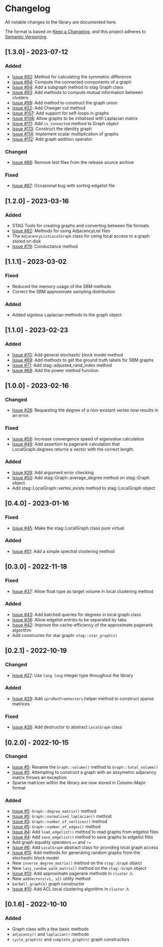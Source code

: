 # Changelog
All notable changes to the library are documented here.

The format is based on [Keep a Changelog](https://keepachangelog.com/en/1.0.0/),
and this project adheres to [Semantic Versioning](https://semver.org/spec/v2.0.0.html).

## [1.3.0] - 2023-07-12
### Added
- [Issue #92](https://github.com/staglibrary/stag/issues/92): Method for calculating the symmetric difference
- [Issue #94](https://github.com/staglibrary/stag/issues/94): Compute the connected components of a graph
- [Issue #94](https://github.com/staglibrary/stag/issues/94): Add a subgraph method to stag Graph class
- [Issue #93](https://github.com/staglibrary/stag/issues/93): Add methods to compute mutual information between clusters
- [Issue #98](https://github.com/staglibrary/stag/issues/98): Add method to construct the graph union
- [Issue #22](https://github.com/staglibrary/stag/issues/22): Add Cheeger cut method
- [Issue #107](https://github.com/staglibrary/stag/issues/107): Add support for self-loops in graphs
- [Issue #108](https://github.com/staglibrary/stag/issues/108): Allow graphs to be initialised with Laplacian matrix
- [Issue #111](https://github.com/staglibrary/stag/issues/111): Add `is_connected` method to Graph object
- [Issue #113](https://github.com/staglibrary/stag/issues/113): Construct the identity graph
- [Issue #114](https://github.com/staglibrary/stag/issues/114): Implement scalar multiplication of graphs
- [Issue #112](https://github.com/staglibrary/stag/issues/112): Add graph addition operator

### Changed
- [Issue #86](https://github.com/staglibrary/stag/issues/86): Remove test files from the release source archive

### Fixed
- [Issue #87](https://github.com/staglibrary/stag/issues/87): Occasional bug with sorting edgelist file

## [1.2.0] - 2023-03-16
### Added
- STAG Tools for creating graphs and converting between file formats
- [Issue #82](https://github.com/staglibrary/stag/issues/82): Methods for using AdjacencyList files
- The `AdjacencyListLocalGraph` class for using local access to a graph stored on disk
- [Issue #79](https://github.com/staglibrary/stag/issues/79): Conductance method

## [1.1.1] - 2023-03-02
### Fixed
- Reduced the memory usage of the SBM methods
- Correct the SBM approximate sampling distribution

### Added
- Added signless Laplacian methods to the graph object

## [1.1.0] - 2023-02-23
### Added
- [Issue #70](https://github.com/staglibrary/stag/issues/70): Add general stochastic block model method
- [Issue #69](https://github.com/staglibrary/stag/issues/69): Add methods to get the ground truth labels for SBM graphs
- [Issue #71](https://github.com/staglibrary/stag/issues/71): Add stag::adjusted_rand_index method
- [Issue #68](https://github.com/staglibrary/stag/issues/68): Add the power method function

## [1.0.0] - 2023-02-16
### Changed
- [Issue #28](https://github.com/staglibrary/stag/issues/28): Requesting the degree of a non-existant vertex now results
in an error.

### Fixed
- [Issue #56](https://github.com/staglibrary/stag/issues/56): Increase convergence speed of eigenvalue calculation
- [Issue #49](https://github.com/staglibrary/stag/issues/49): Add assertion to pagerank calculation that LocalGraph.degrees
returns a vector with the correct length.

### Added
- [Issue #28](https://github.com/staglibrary/stag/issues/28): Add argument error checking
- [Issue #50](https://github.com/staglibrary/stag/issues/50): Add stag::Graph::average_degree method on stag::Graph object.
- Add stag::LocalGraph::vertex_exists method to stag::LocalGraph object

## [0.4.0] - 2023-01-16
### Fixed
- [Issue #45](https://github.com/staglibrary/stag/issues/45): Make the stag::LocalGraph class pure virtual

### Added
- [Issue #51](https://github.com/staglibrary/stag/issues/51): Add a simple spectral clustering method

## [0.3.0] - 2022-11-18
### Fixed
- [Issue #37](https://github.com/staglibrary/stag/issues/37): Allow float type as target volume in local clustering method

### Added
- [Issue #43](https://github.com/staglibrary/stag/issues/43): Add batched queries for degrees in local graph class
- [Issue #36](https://github.com/staglibrary/stag/issues/36): Allow edgelist entries to be separated by tabs
- [Issue #42](https://github.com/staglibrary/stag/issues/42): Improve the cache-efficiency of the approximate pagerank algorithm
- Add constructor for star graph: `stag::star_graph(n)`

## [0.2.1] - 2022-10-19
### Changed
- [Issue #27](https://github.com/staglibrary/stag/issues/27): Use `long long` integer type throughout the library

### Added
- [Issue #29](https://github.com/staglibrary/stag/issues/29): Add `sprsMatFromVectors` helper method to construct sparse matrices

### Fixed
- [Issue #26](https://github.com/staglibrary/stag/issues/26): Add destructor to abstract `LocalGraph` class

## [0.2.0] - 2022-10-15
### Changed
- [Issue #5](https://github.com/staglibrary/stag/issues/5): Rename the `Graph::volume()` method to `Graph::total_volume()`
- [Issue #5](https://github.com/staglibrary/stag/issues/5): Attempting to construct a graph with an assymetric adjacency matrix
throws an exception
- Sparse matrices within the library are now stored in Column-Major format

### Added
- [Issue #5](https://github.com/staglibrary/stag/issues/5): `Graph::degree_matrix()` method
- [Issue #5](https://github.com/staglibrary/stag/issues/5): `Graph::normalised_laplacian()` method
- [Issue #5](https://github.com/staglibrary/stag/issues/5): `Graph::number_of_vertices()` method
- [Issue #5](https://github.com/staglibrary/stag/issues/5): `Graph::number_of_edges()` method
- [Issue #4](https://github.com/staglibrary/stag/issues/4): Add `load_edgelist()` method to read graphs from edgelist files
- [Issue #4](https://github.com/staglibrary/stag/issues/4): Add `save_edgelist()` method to save graphs to edgelist files
- Add graph equality operators `==` and `!=`
- [Issue #6](https://github.com/staglibrary/stag/issues/6): Add `LocalGraph` abstract class for providing local graph access
- [Issue #15](https://github.com/staglibrary/stag/issues/15): Add methods for generating random graphs from the stochastic
block model
- New `inverse_degree_matrix()` method on the `stag::Graph` object
- New `lazy_random_walk_matrix()` method on the `stag::Graph` object
- [Issue #10](https://github.com/staglibrary/stag/issues/10): Add approximate pagerank methods in `cluster.h`.
- New `addVectors(v1, v2)` utility method
- `barbell_graph(n)` graph constructor
- [Issue #10](https://github.com/staglibrary/stag/issues/10): Add ACL local clustering algorithm in `cluster.h`.

## [0.1.6] - 2022-10-10
### Added
- Graph class with a few basic methods
- `adjacency()` and `laplacian()` methods
- `cycle_graph(n)` and `complete_graph(n)` graph constructors